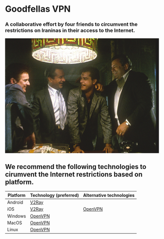 # Goodfellas VPN
### A collaborative effort by four friends to circumvent the restrictions on Iraninas in their access to the Internet.

![./Goodfellas.jpg](./Goodfellas.jpg)


## We recommend the following technologies to cirumvent the Internet restrictions based on platform.
|Platform|Technology (preferred)|Alternative technologies|
|--|--|--|
|Android|[V2Ray](./V2Ray)|
|iOS|[V2Ray](./V2Ray)|[OpenVPN](./OpenVPN)|
|Windows|[OpenVPN](./OpenVPN)
|MacOS|[OpenVPN](./OpenVPN)
|Linux|[OpenVPN](./OpenVPN)
